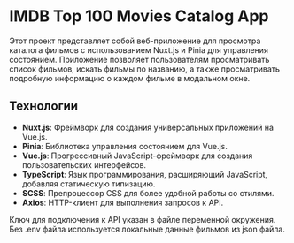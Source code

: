 # IMDB Top 100 Movies Catalog App

Этот проект представляет собой веб-приложение для просмотра каталога фильмов с использованием Nuxt.js и Pinia для управления состоянием. Приложение позволяет пользователям просматривать список фильмов, искать фильмы по названию, а также просматривать подробную информацию о каждом фильме в модальном окне.

## Технологии

- **Nuxt.js**: Фреймворк для создания универсальных приложений на Vue.js.
- **Pinia**: Библиотека управления состоянием для Vue.js.
- **Vue.js**: Прогрессивный JavaScript-фреймворк для создания пользовательских интерфейсов.
- **TypeScript**: Язык программирования, расширяющий JavaScript, добавляя статическую типизацию.
- **SCSS**: Препроцессор CSS для более удобной работы со стилями.
- **Axios**: HTTP-клиент для выполнения запросов к API.

Ключ для подключения к API указан в файле переменной окружения. Без .env файла используется локальные данные фильмов из json файла.